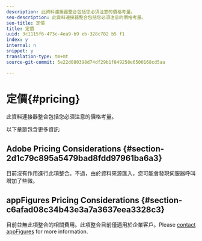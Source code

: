 ```yaml
---
description: 此資料連接器整合包括您必須注意的價格考量。
seo-description: 此資料連接器整合包括您必須注意的價格考量。
seo-title: 定價
title: 定價
uuid: 3c1115f6-473c-4ea9-b9 eb-328c782 b5 f1
index: y
internal: n
snippet: y
translation-type: tm+mt
source-git-commit: 5e22d080398d74df29b1f849258e6500168cd5aa

---
```



# 定價{#pricing}

此資料連接器整合包括您必須注意的價格考量。

以下章節包含更多資訊: 

## Adobe Pricing Considerations {#section-2d1c79c895a5479bad8fdd97961ba6a3}

目前沒有作用進行此項整合。不過，由於資料來源匯入，您可能會發現伺服器呼叫增加了些微。

## appFigures Pricing Considerations {#section-c6afad08c34b43e3a7a3637eea3328c3}

目前並無此項整合的相關費用。此項整合目前僅適用於企業客戶。Please [contact appFigures](https://appfigures.com/support/contact) for more information.
